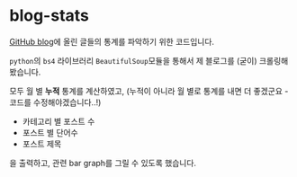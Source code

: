 # blog-stats

[GitHub blog](http://assaeunji.github.io/)에 올린 글들의 통계를 파악하기 위한 코드입니다.

`python`의 `bs4` 라이브러리 `BeautifulSoup`모듈을 통해서 제 블로그를 (굳이) 크롤링해봤습니다.

모두 월 별 **누적** 통계를 계산하였고, 
(누적이 아니라 월 별로 통계를 내면 더 좋겠군요 - 코드를 수정해야겠습니다..!)

* 카테고리 별 포스트 수
* 포스트 별 단어수
* 포스트 제목 

을 출력하고, 관련 bar graph를 그릴 수 있도록 했습니다.
